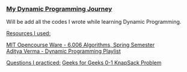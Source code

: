### <ins> My Dynamic Programming Journey </ins>

Will be add all the codes I wrote while learning Dynamic Programming.

<ins> Resources I used: </ins>

[MIT Opencourse Ware - 6.006 Algorithms, Spring Semester](https://youtube.com/playlist?list=PLZES21J5RvsHOeSW9Vrvo0EEc2juNe3tX) <br />
[Aditya Verma - Dynamic Programming Playlist](https://youtube.com/playlist?list=PL_z_8CaSLPWekqhdCPmFohncHwz8TY2Go)

<ins> Questions I practiced:</ins>
[Geeks for Geeks 0-1 KnapSack Problem](https://practice.geeksforgeeks.org/problems/0-1-knapsack-problem0945/1#) <br />
